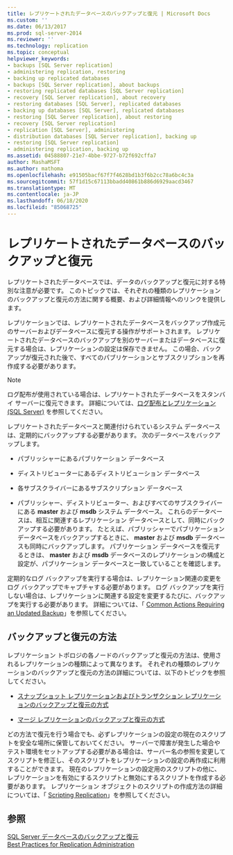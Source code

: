 ```yaml
---
title: レプリケートされたデータベースのバックアップと復元 | Microsoft Docs
ms.custom: ''
ms.date: 06/13/2017
ms.prod: sql-server-2014
ms.reviewer: ''
ms.technology: replication
ms.topic: conceptual
helpviewer_keywords:
- backups [SQL Server replication]
- administering replication, restoring
- backing up replicated databases
- backups [SQL Server replication], about backups
- restoring replicated databases [SQL Server replication]
- recovery [SQL Server replication], about recovery
- restoring databases [SQL Server], replicated databases
- backing up databases [SQL Server], replicated databases
- restoring [SQL Server replication], about restoring
- recovery [SQL Server replication]
- replication [SQL Server], administering
- distribution databases [SQL Server replication], backing up
- restoring [SQL Server replication]
- administering replication, backing up
ms.assetid: 04588807-21e7-4bbe-9727-b72f692cffa7
author: MashaMSFT
ms.author: mathoma
ms.openlocfilehash: e91505bacf67f7f4628bd1b3f6b2cc78a6bc4c3a
ms.sourcegitcommit: 57f1d15c67113bbadd40861b886d6929aacd3467
ms.translationtype: MT
ms.contentlocale: ja-JP
ms.lasthandoff: 06/18/2020
ms.locfileid: "85068725"
---
```

# <a name="back-up-and-restore-replicated-databases"></a>レプリケートされたデータベースのバックアップと復元
  レプリケートされたデータベースでは、データのバックアップと復元に対する特別な注意が必要です。 このトピックでは、それぞれの種類のレプリケーションのバックアップと復元の方法に関する概要、および詳細情報へのリンクを提供します。  
  
 レプリケーションでは、レプリケートされたデータベースをバックアップ作成元のサーバーおよびデータベースに復元する操作がサポートされます。 レプリケートされたデータベースのバックアップを別のサーバーまたはデータベースに復元する場合は、レプリケーションの設定は保存できません。 この場合、バックアップが復元された後で、すべてのパブリケーションとサブスクリプションを再作成する必要があります。  
  
> [!NOTE]  
>  ログ配布が使用されている場合は、レプリケートされたデータベースをスタンバイ サーバーに復元できます。 詳細については、[ログ配布とレプリケーション &#40;SQL Server&#41;](../../../database-engine/log-shipping/log-shipping-and-replication-sql-server.md) を参照してください。  
  
 レプリケートされたデータベースと関連付けられているシステム データベースは、定期的にバックアップする必要があります。 次のデータベースをバックアップします。  
  
-   パブリッシャーにあるパブリケーション データベース  
  
-   ディストリビューターにあるディストリビューション データベース  
  
-   各サブスクライバーにあるサブスクリプション データベース  
  
-   パブリッシャー、ディストリビューター、およびすべてのサブスクライバーにある **master** および **msdb** システム データベース。 これらのデータベースは、相互に関連するレプリケーション データベースとして、同時にバックアップする必要があります。 たとえば、パブリッシャーでパブリケーション データベースをバックアップするときに、 **master** および **msdb** データベースも同時にバックアップします。 パブリケーション データベースを復元するときは、 **master** および **msdb** データベースのレプリケーションの構成と設定が、パブリケーション データベースと一致していることを確認します。  
  
 定期的なログ バックアップを実行する場合は、レプリケーション関連の変更をログ バックアップでキャプチャする必要があります。 ログ バックアップを実行しない場合は、レプリケーションに関連する設定を変更するたびに、バックアップを実行する必要があります。 詳細については、「 [Common Actions Requiring an Updated Backup](common-actions-requiring-an-updated-backup.md)」を参照してください。  
  
## <a name="backup-and-restore-strategies"></a>バックアップと復元の方法  
 レプリケーション トポロジの各ノードのバックアップと復元の方法は、使用されるレプリケーションの種類によって異なります。 それぞれの種類のレプリケーションのバックアップと復元の方法の詳細については、以下のトピックを参照してください。  
  
-   [スナップショット レプリケーションおよびトランザクション レプリケーションのバックアップと復元の方式](strategies-for-backing-up-and-restoring-snapshot-and-transactional-replication.md)  
  
-   [マージ レプリケーションのバックアップと復元の方式](strategies-for-backing-up-and-restoring-merge-replication.md)  
  
 どの方法で復元を行う場合でも、必ずレプリケーションの設定の現在のスクリプトを安全な場所に保管しておいてください。 サーバーで障害が発生した場合やテスト環境をセットアップする必要がある場合は、サーバー名の参照を変更してスクリプトを修正し、そのスクリプトをレプリケーションの設定の再作成に利用することができます。 現在のレプリケーションの設定用のスクリプトの他に、レプリケーションを有効にするスクリプトと無効にするスクリプトを作成する必要があります。 レプリケーション オブジェクトのスクリプトの作成方法の詳細については、「 [Scripting Replication](../scripting-replication.md)」を参照してください。  
  
## <a name="see-also"></a>参照  
 [SQL Server データベースのバックアップと復元](../../backup-restore/back-up-and-restore-of-sql-server-databases.md)   
 [Best Practices for Replication Administration](best-practices-for-replication-administration.md)  
  
  
